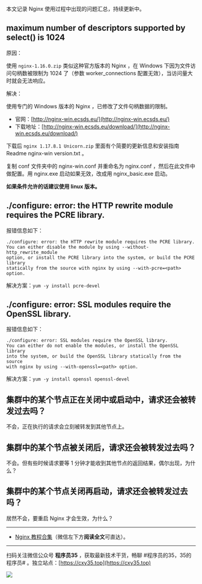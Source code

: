 本文记录 Nginx 使用过程中出现的问题汇总，持续更新中。
<!-- more -->

## maximum number of descriptors supported by select() is 1024

原因：

使用 `nginx-1.16.0.zip` 类似这种官方版本的 Nginx ，在 Windows 下因为文件访问句柄数被限制为 1024 了（参数 worker_connections 配置无效），当访问量大时就会无法响应。

解决：

使用专门的 Windows 版本的 Nginx ，已修改了文件句柄数据的限制。

- 官网：[http://nginx-win.ecsds.eu/](http://nginx-win.ecsds.eu/)
- 下载地址：[http://nginx-win.ecsds.eu/download/](http://nginx-win.ecsds.eu/download/)

下载后 `nginx 1.17.8.1 Unicorn.zip` 里面有个简要的更新信息和安装指南 Readme nginx-win version.txt 。

复制 conf 文件夹中的 nginx-win.conf 并重命名为 nginx.conf ，然后在此文件中做配置。用 nginx.exe 启动如果无效，改成用 nginx_basic.exe 启动。

**如果条件允许的话建议使用 linux 版本。**

## ./configure: error: the HTTP rewrite module requires the PCRE library.

报错信息如下：

```
./configure: error: the HTTP rewrite module requires the PCRE library.
You can either disable the module by using --without-http_rewrite_module
option, or install the PCRE library into the system, or build the PCRE library
statically from the source with nginx by using --with-pcre=<path> option.
```

解决方案：`yum -y install pcre-devel`

## ./configure: error: SSL modules require the OpenSSL library.

报错信息如下：

```
./configure: error: SSL modules require the OpenSSL library.
You can either do not enable the modules, or install the OpenSSL library
into the system, or build the OpenSSL library statically from the source
with nginx by using --with-openssl=<path> option.
```

解决方案：`yum -y install openssl openssl-devel`

## 集群中的某个节点正在关闭中或启动中，请求还会被转发过去吗？

不会，正在执行的请求会立刻被转发到其他节点上。

## 集群中的某个节点被关闭后，请求还会被转发过去吗？

不会。但有些时候请求要等 1 分钟才能收到其他节点的返回结果，偶尔出现，为什么？

## 集群中的某个节点关闭再启动，请求还会被转发过去吗？

居然不会，要重启 Nginx 才会生效，为什么？

---

- [Nginx 教程合集](https://mp.weixin.qq.com/s/TdLki2vnjW4hKUz_BgzEHg)（微信左下方**阅读全文**可直达）。


---

扫码关注微信公众号 **程序员35** ，获取最新技术干货，畅聊 #程序员的35，35的程序员# 。独立站点：[https://cxy35.top](https://cxy35.top)

![](https://oscimg.oschina.net/oscnet/up-285838b9c516db5bb1ba760f292f2346078.JPEG)